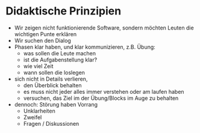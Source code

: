 # Didaktische Prinzipien

- Wir zeigen nicht funktionierende Software, sondern möchten Leuten die wichtigen Punte erklären
- Wir suchen den Dialog
- Phasen klar haben, und klar kommunizieren, z.B. Übung: 
  - was sollen die Leute machen
  - ist die Aufgabenstellung klar?
  - wie viel Zeit
  - wann sollen die loslegen 
- sich nicht in Details verlieren, 
  - den Überblick behalten
  - es muss nicht jeder alles immer verstehen oder am laufen haben
  - versuchen, das Ziel im der Übung/Blocks im Auge zu behalten
- dennoch: Störung haben Vorrang 
  - Unklarheiten
  - Zweifel
  - Fragen / Diskussionen
